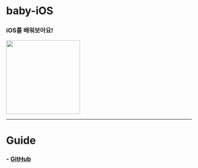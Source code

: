 # baby-iOS

### iOS를 배워보아요!

<img src="https://gist.github.com/Jeonhui/6ccd0cb0144631ba47334922a3009c16/raw/89c633a842398492da04c482ccfab5dc26da045b/nongdam.png"  width="200" height="200"/>  

---
# Guide 

### - [GitHub](./Guide/GitHubGuide.md)